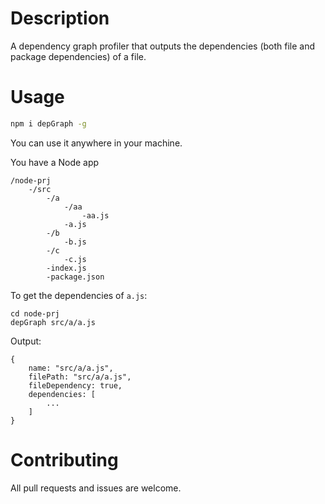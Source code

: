 # Description

A dependency graph profiler that outputs the dependencies (both file and package dependencies) of a file.

# Usage

```sh
npm i depGraph -g
```

You can use it anywhere in your machine.

You have a Node app

```
/node-prj
    -/src
        -/a
            -/aa
                -aa.js
            -a.js
        -/b
            -b.js
        -/c
            -c.js
        -index.js
        -package.json
```

To get the dependencies of `a.js`:

```
cd node-prj
depGraph src/a/a.js
```

Output:

```
{
    name: "src/a/a.js",
    filePath: "src/a/a.js",
    fileDependency: true,
    dependencies: [
        ...
    ]
}
```

# Contributing

All pull requests and issues are welcome.
